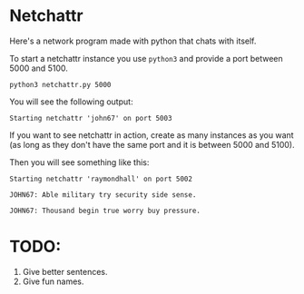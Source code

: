 # Netchattr

Here's a network program made with python that chats with itself.

To start a netchattr instance you use `python3` and provide a port 
between 5000 and 5100.
```
python3 netchattr.py 5000
```

You will see the following output:
```
Starting netchattr 'john67' on port 5003
```

If you want to see netchattr in action, create as many instances 
as you want (as long as they don't have the same port and it is 
between 5000 and 5100).

Then you will see something like this:
```
Starting netchattr 'raymondhall' on port 5002

JOHN67: Able military try security side sense.

JOHN67: Thousand begin true worry buy pressure.
```


# TODO:
1. Give better sentences.
2. Give fun names.

